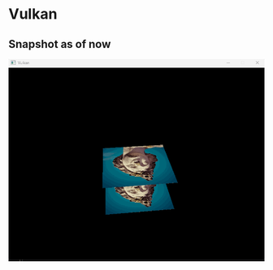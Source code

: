# Vulkan

<a name = "snapshots"></a>
## Snapshot as of now
![Texture](https://github.com/Oakmura/Vulkan/blob/main/Screenshots/texture_depth_enable.gif)
